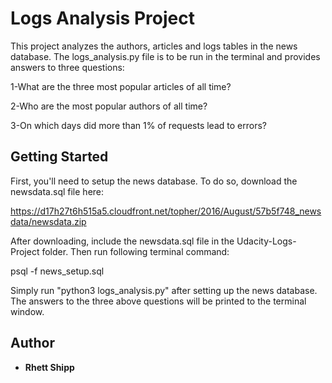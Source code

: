 # Logs Analysis Project

This project analyzes the authors, articles and logs tables in the news database. The logs_analysis.py file is to be run in the terminal and provides answers to three questions:

1-What are the three most popular articles of all time?

2-Who are the most popular authors of all time?

3-On which days did more than 1% of requests lead to errors?

## Getting Started
First, you'll need to setup the news database. To do so, download the newsdata.sql
file here:

https://d17h27t6h515a5.cloudfront.net/topher/2016/August/57b5f748_newsdata/newsdata.zip

After downloading, include the newsdata.sql file in the Udacity-Logs-Project folder. Then run following terminal command:

psql -f news_setup.sql

Simply run "python3 logs_analysis.py" after setting up the news database. The answers to the three above questions will be printed to the terminal window.

## Author

* **Rhett Shipp**
